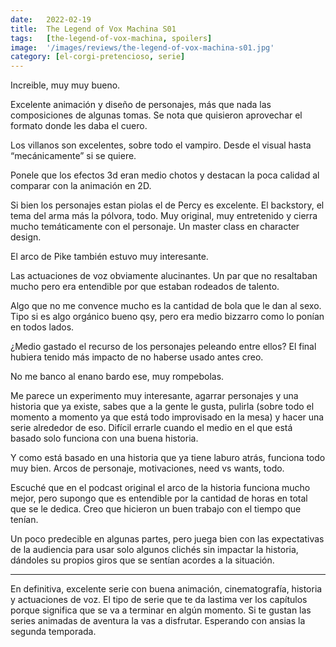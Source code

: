 ```yaml
---
date:   2022-02-19
title:  The Legend of Vox Machina S01
tags:   [the-legend-of-vox-machina, spoilers]
image:  '/images/reviews/the-legend-of-vox-machina-s01.jpg'
category: [el-corgi-pretencioso, serie]
---
```

Increible, muy muy bueno. 

Excelente animación y diseño de personajes, más que nada las composiciones de algunas tomas. Se nota que quisieron aprovechar el formato donde les daba el cuero.

Los villanos son excelentes, sobre todo el vampiro. Desde el visual hasta “mecánicamente” si se quiere.

Ponele que los efectos 3d eran medio chotos y destacan la poca calidad al comparar con la animación en 2D.

Si bien los personajes estan piolas el de Percy es excelente. El backstory, el tema del arma más la pólvora, todo. Muy original, muy entretenido y cierra mucho temáticamente con el personaje. Un master class en character design.

El arco de Pike también estuvo muy interesante.

Las actuaciones de voz obviamente alucinantes. Un par que no resaltaban mucho pero era entendible por que estaban rodeados de talento.

Algo que no me convence mucho es la cantidad de bola que le dan al sexo. Tipo si es algo orgánico bueno qsy, pero era medio bizzarro como lo ponían en todos lados.

¿Medio gastado el recurso de los personajes peleando entre ellos? El final hubiera tenido más impacto de no haberse usado antes creo.

No me banco al enano bardo ese, muy rompebolas.

Me parece un experimento muy interesante, agarrar personajes y una historia que ya existe, sabes que a la gente le gusta, pulirla (sobre todo el momento a momento ya que está todo improvisado en la mesa) y hacer una serie alrededor de eso. Difícil errarle cuando el medio en el que está basado solo funciona con una buena historia.

Y como está basado en una historia que ya tiene laburo atrás, funciona todo muy bien. Arcos de personaje, motivaciones, need vs wants, todo.

Escuché que en el podcast original el arco de la historia funciona mucho mejor, pero supongo que es entendible por la cantidad de horas en total que se le dedica. Creo que hicieron un buen trabajo con el tiempo que tenían.

Un poco predecible en algunas partes, pero juega bien con las expectativas de la audiencia para usar solo algunos clichés sin impactar la historia, dándoles su propios giros que se sentían acordes a la situación.

<hr>

En definitiva, excelente serie con buena animación, cinematografía, historia y actuaciones de voz. El tipo de serie que te da lastima ver los capítulos porque significa que se va a terminar en algún momento. Si te gustan las series animadas de aventura la vas a disfrutar. Esperando con ansias la segunda temporada.
